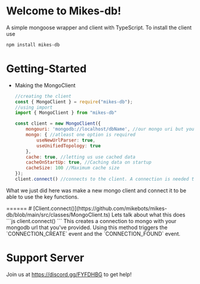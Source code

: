 Welcome to Mikes-db!
=======
A simple mongoose wrapper and client with TypeScript. 
To install the client use 
```txt 
npm install mikes-db
```

# Getting-Started

- Making the MongoClient
    ```js
    //creating the client
    const { MongoClient } = require("mikes-db");
    //using import
    import { MongoClient } from "mikes-db"

    const client = new MongoClient({
        mongouri: 'mongodb://localhost/dbName', //our mongo uri but you can use any
        mongo: { //atleast one option is required
            useNewUrlParser: true,
            useUnifiedTopology: true
        },
        cache: true, //letting us use cached data
        cacheOnStartUp: true, //Caching data on startup
        cacheSize: 100 //Maximum cache size
    });
    client.connect() //connects to the client. A connection is needed to be able to use the set,fetch and get function
    ```
<p>What we just did here was make a new mongo client and connect it to be able to use the key functions.</p>
======
# [Client.connect()](https://github.com/mikebots/mikes-db/blob/main/src/classes/MongoClient.ts)
Lets talk about what this does
```js
client.connect()
```
This creates a connection to mongo with your mongodb url that you've provided. Using this method triggers the `CONNECTION_CREATE` event and the `CONNECTION_FOUND` event.



# Support Server
Join us at https://discord.gg/FYFDHBG to get help!
